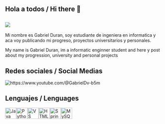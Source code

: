 ## Hola a todos / Hi there 👋


## <img src = "https://static0.gamerantimages.com/wordpress/wp-content/uploads/2024/05/silent-hill-2-dog-ending-cutscene.jpg"> 

Mi nombre es Gabriel Duran, soy estudiante de ingeniera en informatica y aca voy publicando mi progreso, proyectos universitarios y personales.

My name is Gabriel Duran, im a informatic enginner student and here y post about my progression, university and personal projects 

## Redes sociales / Social Medias

  <img src="https://img.shields.io/badge/YouTube-red?style=for-the-badge&logo=youtube&logoColor=white" alt="https://www.youtube.com/@GabrielDv-b5m"/> 

  ## Lenguajes / Lenguages 


<img src="https://raw.githubusercontent.com/danielcranney/readme-generator/main/public/icons/skills/java-colored.svg" width="36" height="36" alt="Java" title="Java"/></a><a href="https://www.python.org/" target="_blank" rel="noreferrer"><img src="https://raw.githubusercontent.com/danielcranney/readme-generator/main/public/icons/skills/python-colored.svg" width="36" height="36" alt="Python" title="Python"/></a><a href="https://code.visualstudio.com/" target="_blank" rel="noreferrer"><img src="https://raw.githubusercontent.com/danielcranney/readme-generator/main/public/icons/skills/visualstudiocode-colored.svg" width="36" height="36" alt="VS Code" title="VS Code"/></a><a href="https://developer.mozilla.org/en-US/docs/Glossary/HTML5" target="_blank" rel="noreferrer"><img src="https://raw.githubusercontent.com/danielcranney/readme-generator/main/public/icons/skills/html5-colored.svg" width="36" height="36" alt="HTML5" title="HTML5"/></a><a href="https://spring.io/projects/spring-boot" target="_blank" rel="noreferrer"><img src="https://raw.githubusercontent.com/danielcranney/readme-generator/main/public/icons/skills/springboot-colored.svg" width="36" height="36" alt="Spring Boot" title="Spring Boot"/></a><a href="https://www.mysql.com/" target="_blank" rel="noreferrer"><img src="https://raw.githubusercontent.com/danielcranney/readme-generator/main/public/icons/skills/mysql-colored.svg" width="36" height="36" alt="MySQL" title="MySQL"/></a>
                 
                    
